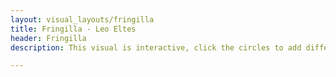 ```yaml
---
layout: visual_layouts/fringilla
title: Fringilla - Leo Eltes
header: Fringilla
description: This visual is interactive, click the circles to add different effects to the song. The left circle is a delay with a lowpass filter, the middle one is a slower delay without a filter and the right circle adds a reverb to the track. The circle also represent different frequencies and the volume of that frequency. They represent the following frequencies in order left to right; bass, mid and treble. This visual works on both desktop and mobile units, however there are a few issues with running it on older mobile devices. You may also need to refresh the page on mobile if you change the window size. 

---
```

